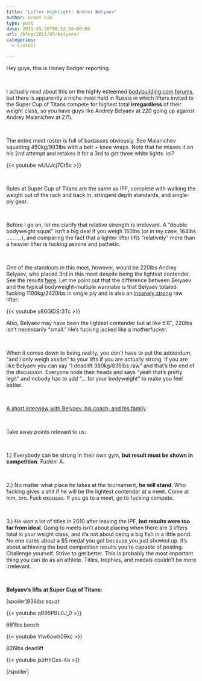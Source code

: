 ```yaml
---
title: 'Lifter Highlight: Andrei Belyaev'
author: brent kim
type: post
date: 2011-05-26T06:53:58+00:00
url: /blog/2011/05/belyaev/
categories:
  - Content

---
```

Hey guys, this is Honey Badger reporting.
  
</br>
  
I actually read about this on the highly esteemed [bodybuilding.com forums][1], but there is apparently a niche meet held in Russia in which lifters invited to the Super Cup of Titans compete for highest total **irregardless** of their weight class, so you have guys like Andrey Belyaev at 220 going up against Andrey Malanichev at 275.
  
</br>
  
The entire meet roster is full of badasses obviously. See Malanichev squatting 450kg/993lbs with a belt + knee wraps. Note that he misses it on his 2nd attempt and retakes it for a 3rd to get three white lights. lol?
  
{{< youtube wUUJcj7Ct5c >}}
  
</br>
  
Rules at Super Cup of Titans are the same as IPF, complete with walking the weight out of the rack and back in, stringent depth standards, and single-ply gear.
  
</br>
  
Before I go on, let me clarify that relative strength is irrelevant. A &#8220;double bodyweight squat&#8221; isn&#8217;t a big deal if you weigh 150lbs (or in my case, 164lbs &#8230;&#8230;&#8230;.), and comparing the fact that a lighter lifter lifts &#8220;relatively&#8221; more than a heavier lifter is fucking asinine and pathetic.
  
</br>
  
One of the standouts in this meet, however, would be 220lbs Andrey Belyaev, who placed 3rd in this meet despite being the lightest contender. See the results [here][2]. Let me point out that the difference between Belyaev and the typical bodyweight-multiple wannabe is that Belyaev totaled fucking 1100kg/2420lbs in single ply and is also an [insanely strong][3] raw lifter:

{{< youtube y86GiDSr3Tc >}}
  

   
Also, Belyaev may have been the lightest contender but at like 5&#8217;8&#8243;, 220lbs isn&#8217;t necessarily &#8220;small.&#8221; He&#8217;s fucking jacked like a motherfucker.
  
</br>
  
When it comes down to being reality, you don&#8217;t have to put the addendum, &#8220;and I only weigh xxxlbs&#8221; to your lifts if you are actually strong. If you are like Belyaev you can say &#8220;I deadlift 380kg/836lbs raw&#8221; and that&#8217;s the end of the discussion. Everyone nods their heads and says &#8220;yeah that&#8217;s pretty legit&#8221; and nobody has to add &#8220;&#8230; for your bodyweight&#8221; to make you feel better.
  
</br>
  
[A short interview with Belyaev, his coach, and his family][4].
  
</br>
  
Take away points relevant to us:
  
</br>
  
1.) Everybody can be strong in their own gym, **but result must be shown in competition**. Fuckin&#8217; A.
  
</br>
  
2.) No matter what place he takes at the tournament, **he will stand**. Who fucking gives a shit if he will be the lightest contender at a meet. Come at him, bro. Fuck excuses. If you go to a meet, go to fucking compete.
  
</br>
  
3.) He won a lot of titles in 2010 after leaving the IPF, **but results were too far from ideal**. Going to meets isn&#8217;t about placing when there are 3 lifters total in your weight class, and it&#8217;s not about being a big fish in a little pond. No one cares about a $5 medal you got because you just showed up. It&#8217;s about achieving the best competition results you&#8217;re capable of posting. Challenge yourself. Strive to get better. This is probably the most important thing you can do as an athlete. Titles, trophies, and medals couldn&#8217;t be more irrelevant.
  
</br>
  
**Belyaev&#8217;s lifts at Super Cup of Titans:** 

[spoiler]936lbs squat
  
{{< youtube qB95PBL0J_0 >}}
  


661lbs bench
  
{{< youtube Yiw6owh09kc >}}

826lbs deadlift
  
{{< youtube jxzHhCxs-4o >}}
  
[/spoiler]

 [1]: http://forum.bodybuilding.com/showthread.php?t=134752531
 [2]: http://titans2011.base4you-test.ru/
 [3]: http://www.youtube.com/embed/IZoTSkz39fM
 [4]: http://www.youtube.com/watch?v=lg6uxSQbppk&feature=player_embedded#at=315